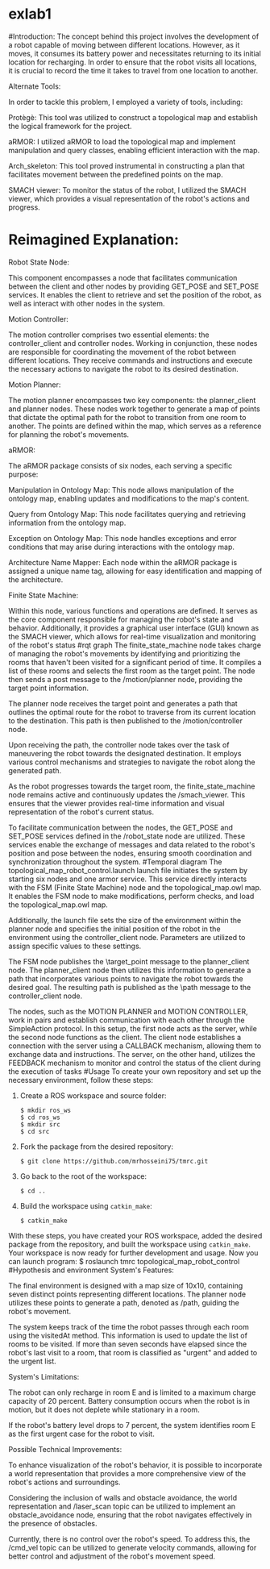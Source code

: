# exlab1
#Introduction:
The concept behind this project involves the development of a robot capable of moving between different locations. However, as it moves, it consumes its battery power and necessitates returning to its initial location for recharging. In order to ensure that the robot visits all locations, it is crucial to record the time it takes to travel from one location to another.

Alternate Tools:

In order to tackle this problem, I employed a variety of tools, including:

Protègè: This tool was utilized to construct a topological map and establish the logical framework for the project.

aRMOR: I utilized aRMOR to load the topological map and implement manipulation and query classes, enabling efficient interaction with the map.

Arch_skeleton: This tool proved instrumental in constructing a plan that facilitates movement between the predefined points on the map.

SMACH viewer: To monitor the status of the robot, I utilized the SMACH viewer, which provides a visual representation of the robot's actions and progress.


# Reimagined Explanation:

Robot State Node:

This component encompasses a node that facilitates communication between the client and other nodes by providing GET_POSE and SET_POSE services. It enables the client to retrieve and set the position of the robot, as well as interact with other nodes in the system.

Motion Controller:

The motion controller comprises two essential elements: the controller_client and controller nodes. Working in conjunction, these nodes are responsible for coordinating the movement of the robot between different locations. They receive commands and instructions and execute the necessary actions to navigate the robot to its desired destination.

Motion Planner:

The motion planner encompasses two key components: the planner_client and planner nodes. These nodes work together to generate a map of points that dictate the optimal path for the robot to transition from one room to another. The points are defined within the map, which serves as a reference for planning the robot's movements.

aRMOR:

The aRMOR package consists of six nodes, each serving a specific purpose:

Manipulation in Ontology Map: This node allows manipulation of the ontology map, enabling updates and modifications to the map's content.

Query from Ontology Map: This node facilitates querying and retrieving information from the ontology map.

Exception on Ontology Map: This node handles exceptions and error conditions that may arise during interactions with the ontology map.

Architecture Name Mapper: Each node within the aRMOR package is assigned a unique name tag, allowing for easy identification and mapping of the architecture.

Finite State Machine:

Within this node, various functions and operations are defined. It serves as the core component responsible for managing the robot's state and behavior. Additionally, it provides a graphical user interface (GUI) known as the SMACH viewer, which allows for real-time visualization and monitoring of the robot's status
#rqt graph
The finite_state_machine node takes charge of managing the robot's movements by identifying and prioritizing the rooms that haven't been visited for a significant period of time. It compiles a list of these rooms and selects the first room as the target point. The node then sends a post message to the /motion/planner node, providing the target point information.

The planner node receives the target point and generates a path that outlines the optimal route for the robot to traverse from its current location to the destination. This path is then published to the /motion/controller node.

Upon receiving the path, the controller node takes over the task of maneuvering the robot towards the designated destination. It employs various control mechanisms and strategies to navigate the robot along the generated path.

As the robot progresses towards the target room, the finite_state_machine node remains active and continuously updates the /smach_viewer. This ensures that the viewer provides real-time information and visual representation of the robot's current status.

To facilitate communication between the nodes, the GET_POSE and SET_POSE services defined in the /robot_state node are utilized. These services enable the exchange of messages and data related to the robot's position and pose between the nodes, ensuring smooth coordination and synchronization throughout the system.
#Temporal diagram
The topological_map_robot_control.launch launch file initiates the system by starting six nodes and one armor service. This service directly interacts with the FSM (Finite State Machine) node and the topological_map.owl map. It enables the FSM node to make modifications, perform checks, and load the topological_map.owl map.

Additionally, the launch file sets the size of the environment within the planner node and specifies the initial position of the robot in the environment using the controller_client node. Parameters are utilized to assign specific values to these settings.

The FSM node publishes the \target_point message to the planner_client node. The planner_client node then utilizes this information to generate a path that incorporates various points to navigate the robot towards the desired goal. The resulting path is published as the \path message to the controller_client node.

The nodes, such as the MOTION PLANNER and MOTION CONTROLLER, work in pairs and establish communication with each other through the SimpleAction protocol. In this setup, the first node acts as the server, while the second node functions as the client. The client node establishes a connection with the server using a CALLBACK mechanism, allowing them to exchange data and instructions. The server, on the other hand, utilizes the FEEDBACK mechanism to monitor and control the status of the client during the execution of tasks
#Usage
To create your own repository and set up the necessary environment, follow these steps:

1. Create a ROS workspace and source folder:
   ```
   $ mkdir ros_ws
   $ cd ros_ws
   $ mkdir src
   $ cd src
   ```

2. Fork the package from the desired repository:
   ```
   $ git clone https://github.com/mrhosseini75/tmrc.git
   ```

3. Go back to the root of the workspace:
   ```
   $ cd ..
   ```

4. Build the workspace using `catkin_make`:
   ```
   $ catkin_make
   ```

With these steps, you have created your ROS workspace, added the desired package from the repository, and built the workspace using `catkin_make`. Your workspace is now ready for further development and usage.
Now you can launch program:
$ roslaunch tmrc topological_map_robot_control
#Hypothesis and environment
System's Features:

The final environment is designed with a map size of 10x10, containing seven distinct points representing different locations. The planner node utilizes these points to generate a path, denoted as /path, guiding the robot's movement.

The system keeps track of the time the robot passes through each room using the visitedAt method. This information is used to update the list of rooms to be visited. If more than seven seconds have elapsed since the robot's last visit to a room, that room is classified as "urgent" and added to the urgent list.

System's Limitations:

The robot can only recharge in room E and is limited to a maximum charge capacity of 20 percent. Battery consumption occurs when the robot is in motion, but it does not deplete while stationary in a room.

If the robot's battery level drops to 7 percent, the system identifies room E as the first urgent case for the robot to visit.

Possible Technical Improvements:

To enhance visualization of the robot's behavior, it is possible to incorporate a world representation that provides a more comprehensive view of the robot's actions and surroundings.

Considering the inclusion of walls and obstacle avoidance, the world representation and /laser_scan topic can be utilized to implement an obstacle_avoidance node, ensuring that the robot navigates effectively in the presence of obstacles.

Currently, there is no control over the robot's speed. To address this, the /cmd_vel topic can be utilized to generate velocity commands, allowing for better control and adjustment of the robot's movement speed.
